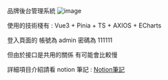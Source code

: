 品牌後台管理系統 
![image](https://github.com/user-attachments/assets/17d9b9cb-66ca-4c59-9c99-911309a4f52f)


使用的技術棧有 : Vue3 + Pinia + TS + AXIOS + ECharts  

登入頁面的 帳號為 admin 密碼為 111111 

但由於接口是共用的關係 有可能會比較慢

詳細項目介紹請看 notion 筆記 : [Notion筆記](https://childlike-box-14b.notion.site/127916c569a480738d88fe3404894bec?pvs=4)
